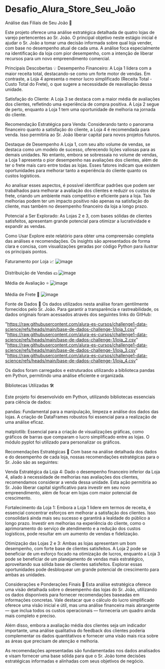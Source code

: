 # Desafio_Alura_Store_Seu_João

Análise das Filiais de Seu João 🏪

Este projeto oferece uma análise estratégica detalhada de quatro lojas de varejo pertencentes ao Sr. João. O principal objetivo neste estágio inicial é ajudar o Sr. João a tomar uma decisão informada sobre qual loja vender, com base no desempenho atual de cada uma. A análise foca especialmente na identificação da loja com pior desempenho, com a intenção de liberar recursos para um novo empreendimento comercial.

Principais Descobertas 💡
Desempenho Financeiro: A Loja 1 lidera com a maior receita total, destacando-se como um forte motor de vendas. Em contraste, a Loja 4 apresenta o menor lucro simplificado (Receita Total - Custo Total do Frete), o que sugere a necessidade de reavaliação dessa unidade.

Satisfação do Cliente: A Loja 3 se destaca com a maior média de avaliações dos clientes, refletindo uma experiência de compra positiva. A Loja 2 segue de perto, enquanto a Loja 1 tem uma oportunidade de melhoria na jornada do cliente.

Recomendação Estratégica para Venda: Considerando tanto o panorama financeiro quanto a satisfação do cliente, a Loja 4 é recomendada para venda. Isso permitiria ao Sr. João liberar capital para novos projetos futuros.

Destaque de Desempenho
A Loja 1, com seu alto volume de vendas, se destaca como um modelo de sucesso, oferecendo lições valiosas para as demais unidades. No entanto, embora se sobressaia no volume de vendas, a Loja 1 apresenta o pior desempenho nas avaliações dos clientes, além de ter o frete mais caro entre todas as lojas. Esses fatores indicam que existem oportunidades para melhorar tanto a experiência do cliente quanto os custos logísticos.

Ao analisar esses aspectos, é possível identificar padrões que podem ser trabalhados para melhorar a avaliação dos clientes e reduzir os custos de frete, criando um ambiente mais competitivo e eficiente para a loja. Tais melhorias podem ter um impacto positivo não apenas na satisfação do cliente, mas também no desempenho financeiro da loja a longo prazo.

Potencial a Ser Explorado: As Lojas 2 e 3, com bases sólidas de clientes satisfeitos, apresentam grande potencial para otimizar a lucratividade e expandir as vendas.

Como Usar
Explore este relatório para obter uma compreensão completa das análises e recomendações. Os insights são apresentados de forma clara e concisa, com visualizações geradas por código Python para ilustrar os principais pontos.

Faturamento por Loja 📈
![image](https://github.com/user-attachments/assets/d4b78969-b412-41e3-a9f6-e35aa82500a9)

Distribuição de Vendas 💵
![image](https://github.com/user-attachments/assets/e50420d0-4e0b-409c-968b-6743a45361f4)

Média de Avaliação ⭐
![image](https://github.com/user-attachments/assets/3140de52-96d0-452b-a10f-ced6ff930194)

Média de Frete 🚚
![image](https://github.com/user-attachments/assets/98d5b4d8-de22-4e1a-adda-799c86583d06)



Fonte de Dados 🔗
Os dados utilizados nesta análise foram gentilmente fornecidos pelo Sr. João. Para garantir a transparência e rastreabilidade, os dados originais foram acessados através dos seguintes links do GitHub:

"https://raw.githubusercontent.com/alura-es-cursos/challenge1-data-science/refs/heads/main/base-de-dados-challenge-1/loja_1.csv"
"https://raw.githubusercontent.com/alura-es-cursos/challenge1-data-science/refs/heads/main/base-de-dados-challenge-1/loja_2.csv"
"https://raw.githubusercontent.com/alura-es-cursos/challenge1-data-science/refs/heads/main/base-de-dados-challenge-1/loja_3.csv"
"https://raw.githubusercontent.com/alura-es-cursos/challenge1-data-science/refs/heads/main/base-de-dados-challenge-1/loja_4.csv"


Os dados foram carregados e estruturados utilizando a biblioteca pandas em Python, permitindo uma análise eficiente e organizada.

Bibliotecas Utilizadas 🛠️

Este projeto foi desenvolvido em Python, utilizando bibliotecas essenciais para ciência de dados:

pandas: Fundamental para a manipulação, limpeza e análise dos dados das lojas. A criação de DataFrames robustos foi essencial para a realização de uma análise eficaz.

matplotlib: Essencial para a criação de visualizações gráficas, como gráficos de barras que comparam o lucro simplificado entre as lojas. O módulo pyplot foi utilizado para personalizar os gráficos.

Recomendações Estratégicas 🎯
Com base na análise detalhada dos dados e do desempenho de cada loja, nossas recomendações estratégicas para o Sr. João são as seguintes:

Venda Estratégica da Loja 4: Dado o desempenho financeiro inferior da Loja 4, aliado à necessidade de melhorias nas avaliações dos clientes, recomendamos considerar a venda dessa unidade. Esta ação permitiria ao Sr. João liberar capital significativo para investir em seu novo empreendimento, além de focar em lojas com maior potencial de crescimento.

Fortalecimento da Loja 1: Embora a Loja 1 lidere em termos de receita, é essencial concentrar esforços em melhorar a satisfação dos clientes. Isso consolidará ainda mais seu sucesso e garantirá a lealdade do público a longo prazo. Investir em melhorias na experiência do cliente, como o aprimoramento do serviço de atendimento e a redução dos custos logísticos, pode resultar em um aumento de vendas e fidelização.

Otimização das Lojas 2 e 3: Ambas as lojas apresentam um bom desempenho, com forte base de clientes satisfeitos. A Loja 2 pode se beneficiar de um esforço focado na otimização de lucros, enquanto a Loja 3 pode se beneficiar de um planejamento de vendas mais estratégico, aproveitando sua sólida base de clientes satisfeitos. Explorar essas oportunidades pode desbloquear um grande potencial de crescimento para ambas as unidades.

Considerações e Ponderações Finais 🤔
Esta análise estratégica oferece uma visão detalhada sobre o desempenho das lojas do Sr. João, utilizando os dados disponíveis para fornecer recomendações baseadas em informações concretas. Vale destacar que o cálculo do lucro simplificado oferece uma visão inicial e útil, mas uma análise financeira mais abrangente — que inclua todos os custos operacionais — forneceria um quadro ainda mais completo e preciso.

Além disso, embora a avaliação média dos clientes seja um indicador importante, uma análise qualitativa do feedback dos clientes poderia complementar os dados quantitativos e fornecer uma visão mais rica sobre as áreas que precisam de atenção e melhoria.

As recomendações apresentadas são fundamentadas nos dados analisados e visam fornecer uma base sólida para que o Sr. João tome decisões estratégicas informadas e alinhadas com seus objetivos de negócio.

